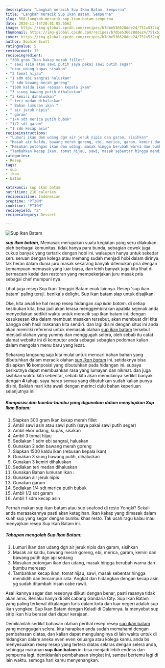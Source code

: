 ```yaml
---
description: "Langkah meracik Sup Ikan Batam, Sempurna"
title: "Langkah meracik Sup Ikan Batam, Sempurna"
slug: 568-langkah-meracik-sup-ikan-batam-sempurna
date: 2020-11-14T20:01:05.556Z
image: https://img-global.cpcdn.com/recipes/b7dbe536628dde24/751x532cq70/sup-ikan-batam-foto-resep-utama.jpg
thumbnail: https://img-global.cpcdn.com/recipes/b7dbe536628dde24/751x532cq70/sup-ikan-batam-foto-resep-utama.jpg
cover: https://img-global.cpcdn.com/recipes/b7dbe536628dde24/751x532cq70/sup-ikan-batam-foto-resep-utama.jpg
author: Sophie Scott
ratingvalue: 5
reviewcount: 15
recipeingredient:
- "300 gram Ikan kakap merah fillet"
- " sawi asin atau sawi putih saya pakai sawi putih segar"
- "ekor udang kupas sisakan"
- "3 tomat hijau"
- "1 sdm ebi sangrai haluskan"
- "2 sdm bawang merah goreng"
- "1500 kaldu ikan rebusan kepala ikan"
- "3 siung bawang putih dihaluskan"
- "3 kemiri dihaluskan"
- " teri medan dihaluskan"
- " Bahan lumuran ikan "
- " air jeruk nipis"
- " garam"
- "1/4 sdt merica putih bubuk"
- "1/2 sdt garam"
- "1 sdm kecap asin"
recipeinstructions:
- "Lumuri ikan dan udang dgn air jeruk nipis dan garam, sisihkan"
- "Masak air kaldu, bawang merah goreng, ebi, merica, garam, kemiri dan bawang putih dgn api sedang"
- "Masukan potongan ikan dan udang, masak hingga berubah warna dan bumbu meresap"
- "Tambahkan kecap ikan, tomat hijau, sawi, masak sebentar hingga mendidih dan tercampur rata. Angkat dan hidangkan dengan kecap asin yg sudah ditambah irisan cabe rawit."
categories:
- Resep
tags:
- sup
- ikan
- batam

katakunci: sup ikan batam 
nutrition: 216 calories
recipecuisine: Indonesian
preptime: "PT20M"
cooktime: "PT39M"
recipeyield: "2"
recipecategory: Dessert

---
```



![Sup Ikan Batam](https://img-global.cpcdn.com/recipes/b7dbe536628dde24/751x532cq70/sup-ikan-batam-foto-resep-utama.jpg)

<b><i>sup ikan batam</i></b>, Memasak merupakan suatu kegiatan yang seru dilakukan oleh berbagai komunitas. tidak hanya para bunda, sebagian cowok juga cukup banyak yang tertarik dengan hobi ini. walaupun hanya untuk sekedar seru seruan dengan kolega atau memang sudah menjadi hobi dalam dirinya. tak heran dalam dunia juru masak sekarang banyak ditemukan pria dengan kemampuan memasak yang luar biasa, dan lebih banyak juga kita lihat di bermacam kedai dan restoran yang mempekerjakan juru masak pria sebagai chef mumpuni nya.

Lihat juga resep Sop Ikan Tenggiri Batam enak lainnya. Resep &#39;sup ikan batam&#39; paling teruji. benika&#39;s delight. Sup ikan batam siap untuk disajikan.

Oke, kita awali ke hal resep resep hidangan <i>sup ikan batam</i>. di setiap kesibukan kita, bisa jadi akan terasa menggembirakan apabila sejenak anda menyediakan sedikit waktu untuk meracik sup ikan batam ini. dengan kesuksesan kita dalam membuat masakan tersebut, akan membuat diri kita bangga oleh hasil makanan kita sendiri. dan lagi disini dengan situs ini anda akan memiliki referensi untuk memasak olahan <u>sup ikan batam</u> tersebut menjadi olahan yang yummy dan menggugah selera, oleh sebab itu catat alamat website ini di komputer anda sebagai sebagian pedoman kalian dalam mengolah menu baru yang lezat.


Sekarang langsung saja kita mulai untuk mencari bahan bahan yang dibutuhkan dalam meracik olahan <u><i>sup ikan batam</i></u> ini. setidaknya bisa disiapkan <b>16</b> komposisi yang dibutuhkan pada hidangan ini. supaya berikutnya dapat membuahkan rasa yang lumayan dan nikmat. dan juga sisihkan waktu kita sebentar, sebab kita akan memulainya sedikit banyak dengan <b>4</b> tahap. saya harap semua yang dibutuhkan sudah kalian punya disini, Baiklah mari kita awali dengan merinci dulu bahan keperluan selanjutnya ini.

<!--inarticleads1-->

##### Komposisi dan bumbu-bumbu yang digunakan dalam menyiapkan Sup Ikan Batam:

1. Siapkan 300 gram Ikan kakap merah fillet
1. Ambil  sawi asin atau sawi putih (saya pakai sawi putih segar)
1. Ambil ekor udang, kupas, sisakan
1. Ambil 3 tomat hijau
1. Sediakan 1 sdm ebi sangrai, haluskan
1. Gunakan 2 sdm bawang merah goreng
1. Siapkan 1500 kaldu ikan (rebusan kepala ikan)
1. Gunakan 3 siung bawang putih, dihaluskan
1. Gunakan 3 kemiri dihaluskan
1. Sediakan  teri medan dihaluskan
1. Gunakan  Bahan lumuran ikan :
1. Gunakan  air jeruk nipis
1. Gunakan  garam
1. Sediakan 1/4 sdt merica putih bubuk
1. Ambil 1/2 sdt garam
1. Ambil 1 sdm kecap asin


Pernah makan sup ikan batam atau sup seafood di resto Yongki? Sekali anda merasakannya pasti akan ketagihan. Ikan kakap yang dimasak dalam kuah sup yang segar dengan bumbu khas resto. Tak usah ragu kalau mau menyajikan resep Sup Ikan Batam ini. 

<!--inarticleads2-->

##### Tahapan mengolah Sup Ikan Batam:

1. Lumuri ikan dan udang dgn air jeruk nipis dan garam, sisihkan
1. Masak air kaldu, bawang merah goreng, ebi, merica, garam, kemiri dan bawang putih dgn api sedang
1. Masukan potongan ikan dan udang, masak hingga berubah warna dan bumbu meresap
1. Tambahkan kecap ikan, tomat hijau, sawi, masak sebentar hingga mendidih dan tercampur rata. Angkat dan hidangkan dengan kecap asin yg sudah ditambah irisan cabe rawit.


Asal ikannya segar dan resepnya diikuti dengan benar, pasti rasanya tidak akan amis. Berlaku hanya di SIB cabang Gandaria City. Sup Ikan Batam yang paling terkenal dikalangan turis dalam kota dan luar negeri adalah sup ikan yongkee. Sup Ikan Batam dengan Keladi di Dalamnya. Ia menyebut sup sirip ikan hiu berasal dari dapur kerajaan. 

Demikianlah sedikit bahasan olahan perihal resep resep <u>sup ikan batam</u> yang menggugah selera. kita harapkan anda sudah memahami dengan pembahasan diatas, dan kalian dapat mengulanginya di lain waktu untuk di hidangkan dalam aneka even even keluarga atau kolega kamu. anda bs menyesuaikan resep resep yang tertera diatas selaras dengan selera anda, sehingga makanan <b>sup ikan batam</b> ini bisa menjadi lebih endess dan sempurna lagi. demikianlah pembahasan singkat ini, sampai bertemu lagi di lain waktu. semoga hari kamu menyenangkan.
